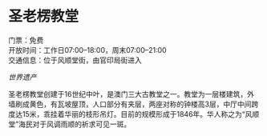 # 圣老楞教堂  

门票：免费  
开放时间：工作日07:00–18:00，周末07:00–21:00  
交通信息：位于风顺堂街，由官印局街进入  

*世界遗产*  

圣老楞教堂创建于16世纪中叶，是澳门三大古教堂之一。教堂为一层楼建筑，外墙刷成黄色，有瓦坡屋顶，人口部分有夹层，两座对称的钟楼高3层，中厅中间跨度达15米，乖挂着华丽的枝形吊灯。目前的规模形成于1846年。华人称之为“风顺堂”海民对于风调雨顺的祈求可见一斑。  
<!-- Last processed: 2025-07-22 03:44:27 -->

